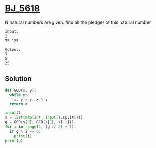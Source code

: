 # [BJ_5618](https://acmicpc.net/problem/5618)

N natural numbers are given. find all the pledges of this natural number

```txt
Input:
2
75 125

Output:
1
5
25
```

## Solution

```py
def GCD(x, y):
  while y:
    x, y = y, x % y
  return x

input()
s = list(map(int, input().split()))
g = GCD(s[0], GCD(s[1], s[-1]))
for i in range(1, (g // 2) + 1):
  if g % i == 0:
    print(i)
print(g)
```
